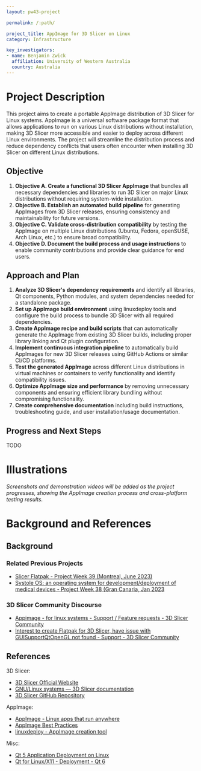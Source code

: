 ```yaml
---
layout: pw43-project

permalink: /:path/

project_title: AppImage for 3D Slicer on Linux
category: Infrastructure

key_investigators:
- name: Benjamin Zwick
  affiliation: University of Western Australia
  country: Australia
---
```


# Project Description

<!-- Add a short paragraph describing the project. -->

This project aims to create a portable AppImage distribution of 3D Slicer for Linux systems. AppImage is a universal software package format that allows applications to run on various Linux distributions without installation, making 3D Slicer more accessible and easier to deploy across different Linux environments. The project will streamline the distribution process and reduce dependency conflicts that users often encounter when installing 3D Slicer on different Linux distributions.

## Objective

<!-- Describe here WHAT you would like to achieve (what you will have as end result). -->

1. **Objective A. Create a functional 3D Slicer AppImage** that bundles all necessary dependencies and libraries to run 3D Slicer on major Linux distributions without requiring system-wide installation.
2. **Objective B. Establish an automated build pipeline** for generating AppImages from 3D Slicer releases, ensuring consistency and maintainability for future versions.
3. **Objective C. Validate cross-distribution compatibility** by testing the AppImage on multiple Linux distributions (Ubuntu, Fedora, openSUSE, Arch Linux, etc.) to ensure broad compatibility.
4. **Objective D. Document the build process and usage instructions** to enable community contributions and provide clear guidance for end users.

## Approach and Plan

<!-- Describe here HOW you would like to achieve the objectives stated above. -->

1. **Analyze 3D Slicer's dependency requirements** and identify all libraries, Qt components, Python modules, and system dependencies needed for a standalone package.
2. **Set up AppImage build environment** using linuxdeploy tools and configure the build process to bundle 3D Slicer with all required dependencies.
3. **Create AppImage recipe and build scripts** that can automatically generate the AppImage from existing 3D Slicer builds, including proper library linking and Qt plugin configuration.
4. **Implement continuous integration pipeline** to automatically build AppImages for new 3D Slicer releases using GitHub Actions or similar CI/CD platforms.
5. **Test the generated AppImage** across different Linux distributions in virtual machines or containers to verify functionality and identify compatibility issues.
6. **Optimize AppImage size and performance** by removing unnecessary components and ensuring efficient library bundling without compromising functionality.
7. **Create comprehensive documentation** including build instructions, troubleshooting guide, and user installation/usage documentation.

## Progress and Next Steps

<!-- Update this section as you make progress, describing of what you have ACTUALLY DONE.
     If there are specific steps that you could not complete then you can describe them here, too. -->

TODO
<!-- 1. **Initial research and planning phase completed** - analyzed AppImage format requirements and 3D Slicer's current Linux build process. -->
<!-- 1. **Set up development environment** with necessary AppImage tools (linuxdeploy, appimagetool) and tested basic AppImage creation workflow. -->
<!-- 1. **Identified key technical challenges** including Qt plugin loading, Python environment isolation, and large file size optimization requirements. -->
<!-- 1. **Next: Begin creating initial AppImage prototype** focusing on core 3D Slicer functionality and basic dependency bundling. -->
<!-- 1. **Next: Establish testing framework** for validating AppImage functionality across target Linux distributions. -->

# Illustrations
<!-- Add pictures and links to videos that demonstrate what has been accomplished.
![Description of picture](Example2.jpg)
![Some more images](Example2.jpg)
-->

*Screenshots and demonstration videos will be added as the project progresses, showing the AppImage creation process and cross-platform testing results.*

# Background and References
<!-- If you developed any software, include link to the source code repository.
     If possible, also add links to sample data, and to any relevant publications. -->

## Background

### Related Previous Projects

- [Slicer Flatpak - Project Week 39 (Montreal, June 2023)](https://projectweek.na-mic.org/PW39_2023_Montreal/Projects/SlicerFlatpak/)
- [Systole OS: an operating system for development/deployment of medical devices - Project Week 38 (Gran Canaria, Jan 2023](https://projectweek.na-mic.org/PW38_2023_GranCanaria/Projects/SystoleOS/)

### 3D Slicer Community Discourse

- [Appimage - for linux systems - Support / Feature requests - 3D Slicer Community](https://discourse.slicer.org/t/appimage-for-linux-systems/35594)
- [Interest to create Flatpak for 3D Slicer, have issue with GUISupportQtOpenGL not found - Support - 3D Slicer Community](https://discourse.slicer.org/t/interest-to-create-flatpak-for-3d-slicer-have-issue-with-guisupportqtopengl-not-found/16532/34)

## References

3D Slicer:
- [3D Slicer Official Website](https://www.slicer.org/)
- [GNU/Linux systems — 3D Slicer documentation](https://slicer.readthedocs.io/en/latest/developer_guide/build_instructions/linux.html)
- [3D Slicer GitHub Repository](https://github.com/Slicer/Slicer)

AppImage:
- [AppImage - Linux apps that run anywhere](https://appimage.org/)
- [AppImage Best Practices](https://docs.appimage.org/packaging-guide/index.html)
- [linuxdeploy - AppImage creation tool](https://github.com/linuxdeploy/linuxdeploy)

Misc:
- [Qt 5 Application Deployment on Linux](https://doc.qt.io/qt-5/linux-deployment.html)
- [Qt for Linux/X11 - Deployment - Qt 6](https://doc.qt.io/qt-6/linux-deployment.html)
